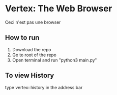 # Vertex: The Web Browser
Ceci n'est pas une browser


## How to run

1. Download the repo
2. Go to root of the repo
3. Open terminal and run "python3 main.py"

## To view History 
type vertex::history in the address bar 
